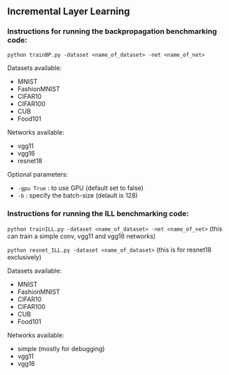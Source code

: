 ## Incremental Layer Learning

### Instructions for running the backpropagation benchmarking code:
`python trainBP.py -dataset <name_of_dataset> -net <name_of_net>`

Datasets available:
- MNIST 
- FashionMNIST
- CIFAR10
- CIFAR100
- CUB 
- Food101

Networks available: 
- vgg11
- vgg16 
- resnet18 

Optional parameters: 
- `-gpu True` : to use GPU (default set to false) 
- `-b` : specify the batch-size (delault is 128) 

### Instructions for running the ILL benchmarking code:
`python trainILL.py -dataset <name_of_dataset> -net <name_of_net>` (this can train a simple conv, vgg11 and vgg16 networks)

`python resnet_ILL.py -dataset <name_of_dataset>` (this is for resnet18 exclusively)

Datasets available:
- MNIST 
- FashionMNIST
- CIFAR10
- CIFAR100
- CUB 
- Food101

Networks available: 
- simple (mostly for debugging) 
- vgg11
- vgg16 

